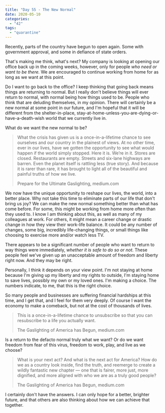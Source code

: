 ```yaml
---
title: "Day 55 - The New Normal"
date: 2020-05-10
categories: 
  - "42"
tags: 
  - "quarantine"
---
```


Recently, parts of the country have begun to open again. Some with government approval, and some in defiance of state orders.

That's making me think, what's next? My company is looking at opening our office back up in the coming weeks, however, only for people _who need or want to be there._ We are encouraged to continue working from home for as long as we want at this point.

Do I want to go back to the office? I keep thinking that going back means things are returning to normal. But I really don't believe things will ever return to normal, with normal being how things used to be. People who think that are deluding themselves, in my opinion. There will certainly be a new normal at some point in our future, and I'm hopeful that it will be different from the shelter-in-place, stay-at-home-unless-you-are-dying-or-have-a-death-wish world that we currently live in.

What do we want the new normal to be?

> What the crisis has given us is a once-in-a-lifetime chance to see ourselves and our country in the plainest of views. At no other time, ever in our lives, have we gotten the opportunity to see what would happen if the world simply stopped. Here it is. We’re in it. Stores are closed. Restaurants are empty. Streets and six-lane highways are barren. Even the planet itself is rattling less (true story). And because it is rarer than rare, it has brought to light all of the beautiful and painful truths of how we live.
> 
> Prepare for the Ultimate Gaslighting, medium.com

We now have the unique opportunity to reshape our lives, the world, into a better place. Why not take this time to eliminate parts of our life that don't bring us joy? We can make the new normal something better than what has come before. For some, this might be working from home more often than they used to. I know I am thinking about this, as well as many of my colleagues at work. For others, it might mean a career change or drastic change in how they view their work-life balance. It could be any number of changes, some big, incredibly life-changing things, or small things like choosing to exercise more and/or watch less TV.

There appears to be a significant number of people who want to return to way things were immediately, _whether it is safe to do so or not_. These people feel we've given up an unacceptable amount of freedom and liberty right now. And they may be right.

Personally, I think it depends on your view point. I'm not staying at home because I'm giving up my liberty and my rights to outside, I'm staying home to save lives, possibly my own or my loved ones. I'm making a choice. The numbers indicate, to me, that this is the right choice.

So many people and businesses are suffering financial hardships at this time, and I get that, and I feel for them very deeply. Of course I want the economy to make a comeback, but not at the cost of thousands of lives.

> This is a once-in-a-lifetime chance to unsubscribe so that you can resubscribe to a life you actually want.
> 
> The Gaslighting of America has Begun, medium.com

Is a return to the defacto normal truly what we want? Or do we want freedom from fear of this virus, freedom to work, play, and live as we choose?

> What is your next act? And what is the next act for America? How do we as a country look inside, find the truth, and reemerge to create a wildly fantastic new chapter — one that is fairer, more just, more dignified, and more aligned with who we are as a truly good people?
> 
> The Gaslighting of America has Begun, medium.com

I certainly don't have the answers. I can only hope for a better, brighter future, and that others are also thinking about how we can achieve that together.
